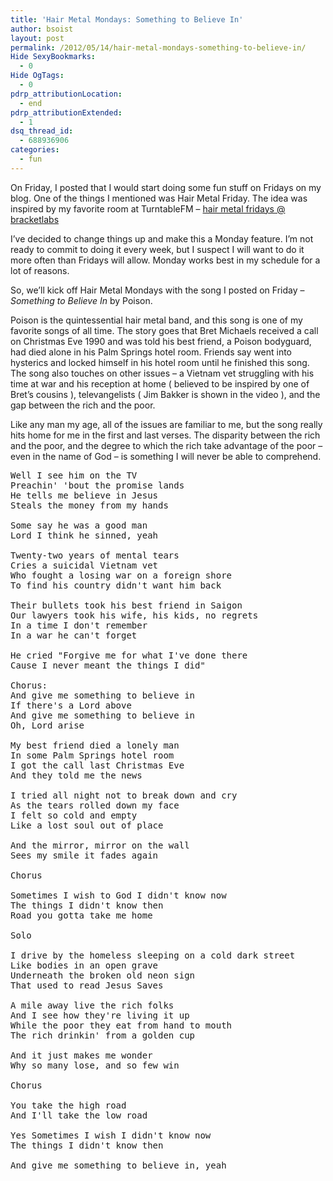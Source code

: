 ```yaml
---
title: 'Hair Metal Mondays: Something to Believe In'
author: bsoist
layout: post
permalink: /2012/05/14/hair-metal-mondays-something-to-believe-in/
Hide SexyBookmarks:
  - 0
Hide OgTags:
  - 0
pdrp_attributionLocation:
  - end
pdrp_attributionExtended:
  - 1
dsq_thread_id:
  - 688936906
categories:
  - fun
---
```

On Friday, I posted that I would start doing some fun stuff on Fridays on my blog. One of the things I mentioned was Hair Metal Friday. The idea was inspired by my favorite room at TurntableFM &#8211; [hair metal fridays @ bracketlabs][1]

I&#8217;ve decided to change things up and make this a Monday feature. I&#8217;m not ready to commit to doing it every week, but I suspect I will want to do it more often than Fridays will allow. Monday works best in my schedule for a lot of reasons.

So, we&#8217;ll kick off Hair Metal Mondays with the song I posted on Friday &#8211; *Something to Believe In* by Poison.

Poison is the quintessential hair metal band, and this song is one of my favorite songs of all time. The story goes that Bret Michaels received a call on Christmas Eve 1990 and was told his best friend, a Poison bodyguard, had died alone in his Palm Springs hotel room. Friends say went into hysterics and locked himself in his hotel room until he finished this song. The song also touches on other issues &#8211; a Vietnam vet struggling with his time at war and his reception at home ( believed to be inspired by one of Bret&#8217;s cousins ), televangelists ( Jim Bakker is shown in the video ), and the gap between the rich and the poor. 

Like any man my age, all of the issues are familiar to me, but the song really hits home for me in the first and last verses. The disparity between the rich and the poor, and the degree to which the rich take advantage of the poor &#8211; even in the name of God &#8211; is something I will never be able to comprehend.



<pre>Well I see him on the TV
Preachin' 'bout the promise lands
He tells me believe in Jesus
Steals the money from my hands

Some say he was a good man
Lord I think he sinned, yeah

Twenty-two years of mental tears
Cries a suicidal Vietnam vet
Who fought a losing war on a foreign shore
To find his country didn't want him back

Their bullets took his best friend in Saigon
Our lawyers took his wife, his kids, no regrets
In a time I don't remember
In a war he can't forget

He cried "Forgive me for what I've done there
Cause I never meant the things I did"

Chorus:
And give me something to believe in
If there's a Lord above
And give me something to believe in
Oh, Lord arise

My best friend died a lonely man
In some Palm Springs hotel room
I got the call last Christmas Eve
And they told me the news

I tried all night not to break down and cry
As the tears rolled down my face
I felt so cold and empty
Like a lost soul out of place

And the mirror, mirror on the wall
Sees my smile it fades again

Chorus

Sometimes I wish to God I didn't know now
The things I didn't know then
Road you gotta take me home

Solo

I drive by the homeless sleeping on a cold dark street
Like bodies in an open grave
Underneath the broken old neon sign
That used to read Jesus Saves

A mile away live the rich folks
And I see how they're living it up
While the poor they eat from hand to mouth
The rich drinkin' from a golden cup

And it just makes me wonder
Why so many lose, and so few win

Chorus

You take the high road
And I'll take the low road

Yes Sometimes I wish I didn't know now
The things I didn't know then

And give me something to believe in, yeah
</pre>

 [1]: http://turntable.fm/hair_metal_friday_bracketlabs
